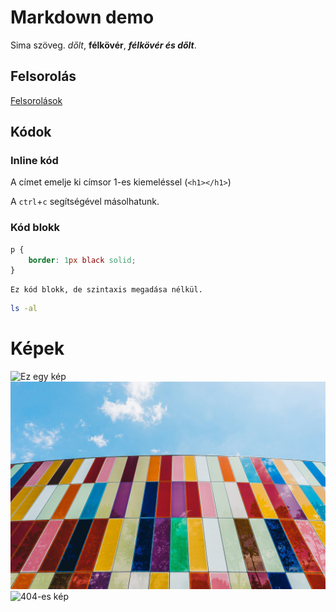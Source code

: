 # Markdown demo

Sima szöveg.
*dőlt*, **félkövér**, ***félkövér és dőlt***.

## Felsorolás

[Felsorolások](./docs/lists.md)

## Kódok

### Inline kód

A címet emelje ki címsor 1-es kiemeléssel (`<h1></h1>`)

A `ctrl`+`c` segítségével másolhatunk.

### Kód blokk

```css
p {
    border: 1px black solid;
}
```

```
Ez kód blokk, de szintaxis megadása nélkül.
```

```bash
ls -al
```

# Képek

![Ez egy kép](https://myoctocat.com/assets/images/base-octocat.svg)
![Üveg](./docs/img/colors-gf77afcdf2_1920.jpg "Ez egy üvegfal")
![404-es kép](./docs/img/404.png)